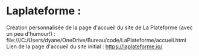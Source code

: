 # Laplateforme : 
Création personnalisée de la  page d'accueil du site de La Plateforme (avec un peu d'humour!) : file:///C:/Users/dyane/OneDrive/Bureau/code/LaPlateforme/accueil.html
Lien de la page d'accueil du site initial : https://laplateforme.io/

